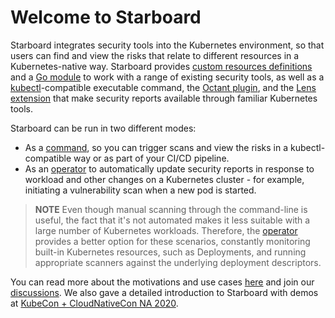 # Welcome to Starboard

Starboard integrates security tools into the Kubernetes environment, so that
users can find and view the risks that relate to different resources in
a Kubernetes-native way. Starboard provides [custom resources definitions][crds]
and a [Go module][go-module] to work with a range of existing security tools,
as well as a [kubectl]-compatible executable command, the [Octant plugin][octant-plugin],
and the [Lens extension][lens-extension] that make security reports available
through familiar Kubernetes tools.

Starboard can be run in two different modes:

- As a [command][cli], so you can trigger scans and view the risks in
  a kubectl-compatible way or as part of your CI/CD pipeline.
- As an [operator] to automatically update security reports in response
  to workload and other changes on a Kubernetes cluster - for example,
  initiating a vulnerability scan when a new pod is started.

> **NOTE** Even though manual scanning through the command-line is useful, the
> fact that it's not automated makes it less suitable with a large number
> of Kubernetes workloads. Therefore, the [operator] provides a better option
> for these scenarios, constantly monitoring built-in Kubernetes resources,
> such as Deployments, and running appropriate scanners against the underlying
> deployment descriptors.

You can read more about the motivations and use cases [here][use-cases] and join
our [discussions]. We also gave a detailed introduction to Starboard with demos
at [KubeCon + CloudNativeCon NA 2020][kubecon-video].

[crds]: crds.md
[cli]: cli/index.md
[operator]: operator/index.md
[go-module]: https://pkg.go.dev/github.com/aquasecurity/starboard/pkg
[octant-plugin]: https://github.com/aquasecurity/starboard-octant-plugin
[lens-extension]: https://github.com/aquasecurity/starboard-lens-extension
[kubectl]: https://kubernetes.io/docs/reference/kubectl/
[use-cases]: https://blog.aquasec.com/starboard-kubernetes-tools
[discussions]: https://github.com/aquasecurity/starboard/discussions
[kubecon-video]: https://www.youtube.com/watch?v=cgcwIY1HVI0
